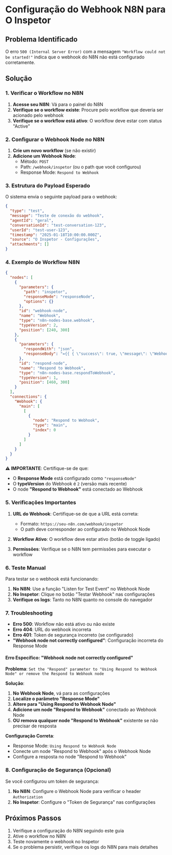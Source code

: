# Configuração do Webhook N8N para O Inspetor

## Problema Identificado

O erro `500 (Internal Server Error)` com a mensagem `"Workflow could not be started!"` indica que o webhook do N8N não está configurado corretamente.

## Solução

### 1. Verificar o Workflow no N8N

1. **Acesse seu N8N**: Vá para o painel do N8N
2. **Verifique se o workflow existe**: Procure pelo workflow que deveria ser acionado pelo webhook
3. **Verifique se o workflow está ativo**: O workflow deve estar com status "Active"

### 2. Configurar o Webhook Node no N8N

1. **Crie um novo workflow** (se não existir)
2. **Adicione um Webhook Node**:
   - Método: `POST`
   - Path: `/webhook/inspetor` (ou o path que você configurou)
   - Response Mode: `Respond to Webhook`

### 3. Estrutura do Payload Esperado

O sistema envia o seguinte payload para o webhook:

```json
{
  "type": "test",
  "message": "Teste de conexão do webhook",
  "agentId": "geral",
  "conversationId": "test-conversation-123",
  "userId": "test-user-123",
  "timestamp": "2025-01-18T10:00:00.000Z",
  "source": "O Inspetor - Configurações",
  "attachments": []
}
```

### 4. Exemplo de Workflow N8N

```json
{
  "nodes": [
    {
      "parameters": {
        "path": "inspetor",
        "responseMode": "responseNode",
        "options": {}
      },
      "id": "webhook-node",
      "name": "Webhook",
      "type": "n8n-nodes-base.webhook",
      "typeVersion": 2,
      "position": [240, 300]
    },
    {
      "parameters": {
        "respondWith": "json",
        "responseBody": "={{ { \"success\": true, \"message\": \"Webhook recebido com sucesso\", \"data\": $json } }}"
      },
      "id": "respond-node",
      "name": "Respond to Webhook",
      "type": "n8n-nodes-base.respondToWebhook",
      "typeVersion": 1,
      "position": [460, 300]
    }
  ],
  "connections": {
    "Webhook": {
      "main": [
        [
          {
            "node": "Respond to Webhook",
            "type": "main",
            "index": 0
          }
        ]
      ]
    }
  }
}
```

**⚠️ IMPORTANTE**: Certifique-se de que:
- O **Response Mode** está configurado como `"responseNode"`
- O **typeVersion** do Webhook é `2` (versão mais recente)
- O node **"Respond to Webhook"** está conectado ao Webhook

### 5. Verificações Importantes

1. **URL do Webhook**: Certifique-se de que a URL está correta:
   - Formato: `https://seu-n8n.com/webhook/inspetor`
   - O path deve corresponder ao configurado no Webhook Node

2. **Workflow Ativo**: O workflow deve estar ativo (botão de toggle ligado)

3. **Permissões**: Verifique se o N8N tem permissões para executar o workflow

### 6. Teste Manual

Para testar se o webhook está funcionando:

1. **No N8N**: Use a função "Listen for Test Event" no Webhook Node
2. **No Inspetor**: Clique no botão "Testar Webhook" nas configurações
3. **Verifique os logs**: Tanto no N8N quanto no console do navegador

### 7. Troubleshooting

- **Erro 500**: Workflow não está ativo ou não existe
- **Erro 404**: URL do webhook incorreta
- **Erro 401**: Token de segurança incorreto (se configurado)
- **"Webhook node not correctly configured"**: Configuração incorreta do Response Mode

#### Erro Específico: "Webhook node not correctly configured"

**Problema**: `Set the "Respond" parameter to "Using Respond to Webhook Node" or remove the Respond to Webhook node`

**Solução**:
1. **No Webhook Node**, vá para as configurações
2. **Localize o parâmetro "Response Mode"**
3. **Altere para "Using Respond to Webhook Node"**
4. **Adicione um node "Respond to Webhook"** conectado ao Webhook Node
5. **OU remova qualquer node "Respond to Webhook"** existente se não precisar de resposta

**Configuração Correta**:
- Response Mode: `Using Respond to Webhook Node`
- Conecte um node "Respond to Webhook" após o Webhook Node
- Configure a resposta no node "Respond to Webhook"

### 8. Configuração de Segurança (Opcional)

Se você configurou um token de segurança:

1. **No N8N**: Configure o Webhook Node para verificar o header `Authorization`
2. **No Inspetor**: Configure o "Token de Segurança" nas configurações

## Próximos Passos

1. Verifique a configuração do N8N seguindo este guia
2. Ative o workflow no N8N
3. Teste novamente o webhook no Inspetor
4. Se o problema persistir, verifique os logs do N8N para mais detalhes